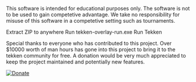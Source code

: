 This software is intended for educational purposes only.
The software is not to be used to gain competetive advantage.
We take no responsibility for misuse of this software in a competetive setting such as tournaments.

Extract ZIP to anywhere
Run tekken-overlay-run.exe
Run Tekken

Special thanks to everyone who has contributed to this project.
Over $10000 worth of man hours has gone into this project to bring it to the tekken community for free.
A donation would be very much appreciated to keep the project maintained and potentially new features.

[![Donate](https://img.shields.io/badge/Donate-PayPal-green.svg)](https://www.paypal.com/cgi-bin/webscr?cmd=_donations&business=tekkenoverlay%40gmail.com&currency_code=EUR)

